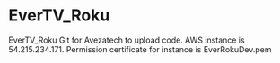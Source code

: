 # EverTV_Roku
EverTV_Roku Git for Avezatech to upload code.
AWS instance is 54.215.234.171. 
Permission certificate for instance is EverRokuDev.pem
